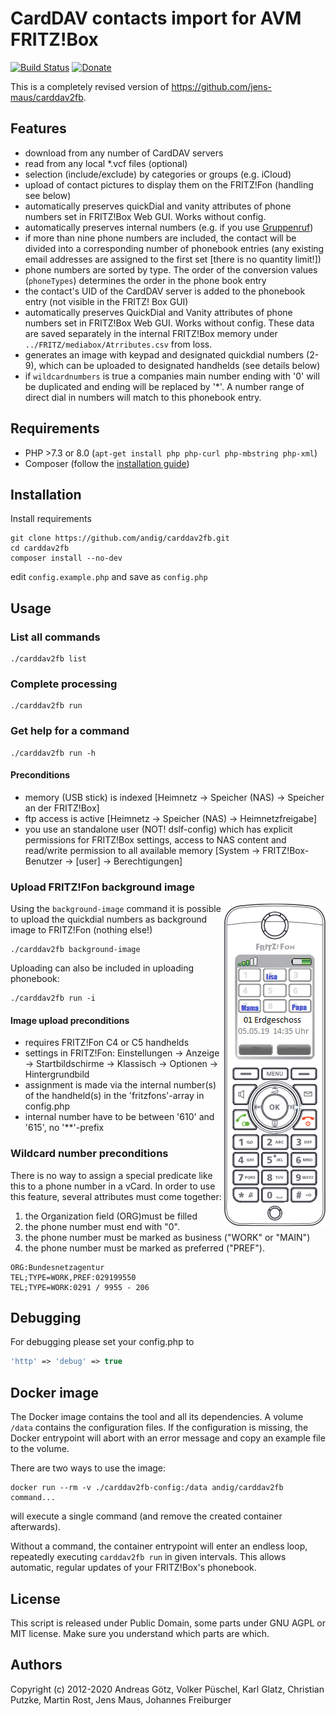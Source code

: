 # CardDAV contacts import for AVM FRITZ!Box

[![Build Status](https://travis-ci.org/andig/carddav2fb.svg?branch=master)](https://travis-ci.org/andig/carddav2fb) [![Donate](https://img.shields.io/badge/Donate-PayPal-green.svg)](https://www.paypal.com/cgi-bin/webscr?cmd=_s-xclick&hosted_button_id=BB3W3WH7GVSNW)

This is a completely revised version of https://github.com/jens-maus/carddav2fb.

## Features

* download from any number of CardDAV servers
* read from any local *.vcf files (optional)
* selection (include/exclude) by categories or groups (e.g. iCloud)
* upload of contact pictures to display them on the FRITZ!Fon (handling see below)
* automatically preserves quickDial and vanity attributes of phone numbers set in FRITZ!Box Web GUI. Works without config.
* automatically preserves internal numbers (e.g. if you use [Gruppenruf](https://avm.de/service/fritzbox/fritzbox-7590/wissensdatenbank/publication/show/1148_Interne-Rufgruppe-in-FRITZ-Box-einrichten-Gruppenruf/))
* if more than nine phone numbers are included, the contact will be divided into a corresponding number of phonebook entries (any existing email addresses are assigned to the first set [there is no quantity limit!])
* phone numbers are sorted by type. The order of the conversion values (`phoneTypes`) determines the order in the phone book entry
* the contact's UID of the CardDAV server is added to the phonebook entry (not visible in the FRITZ! Box GUI)
* automatically preserves QuickDial and Vanity attributes of phone numbers set in FRITZ!Box Web GUI. Works without config. These data are saved separately in the internal FRITZ!Box memory under `../FRITZ/mediabox/Atrributes.csv` from loss.
* generates an image with keypad and designated quickdial numbers (2-9), which can be uploaded to designated handhelds (see details below)
* if `wildcardnumbers` is true a companies main number ending with '0' will be duplicated and ending will be replaced by '*'. A number range of direct dial in numbers will match to this phonebook entry.

## Requirements

* PHP >7.3 or 8.0 (`apt-get install php php-curl php-mbstring php-xml`)
* Composer (follow the [installation guide](https://getcomposer.org/download/))

## Installation

Install requirements

```console
git clone https://github.com/andig/carddav2fb.git
cd carddav2fb
composer install --no-dev
```

edit `config.example.php` and save as `config.php`

## Usage

### List all commands

```console
./carddav2fb list
```

### Complete processing

```console
./carddav2fb run
```

### Get help for a command

```console
./carddav2fb run -h
```

#### Preconditions

* memory (USB stick) is indexed [Heimnetz -> Speicher (NAS) -> Speicher an der FRITZ!Box]
* ftp access is active [Heimnetz -> Speicher (NAS) -> Heimnetzfreigabe]
* you use an standalone user (NOT! dslf-config) which has explicit permissions for FRITZ!Box settings, access to NAS content and read/write permission to all available memory [System -> FRITZ!Box-Benutzer -> [user] -> Berechtigungen]

### Upload FRITZ!Fon background image

<img align="right" src="assets/fritzfon.png"/>

Using the `background-image` command it is possible to upload the quickdial numbers as background image to FRITZ!Fon (nothing else!)

```console
./carddav2fb background-image
```

Uploading can also be included in uploading phonebook:

```console
./carddav2fb run -i
```

#### Image upload preconditions

* requires FRITZ!Fon C4 or C5 handhelds
* settings in FRITZ!Fon: Einstellungen -> Anzeige -> Startbildschirme -> Klassisch -> Optionen -> Hintergrundbild
* assignment is made via the internal number(s) of the handheld(s) in the 'fritzfons'-array in config.php
* internal number have to be between '610' and '615', no '**'-prefix

### Wildcard number preconditions

There is no way to assign a special predicate like this to a phone number in a vCard. In order to use this feature, several attributes must come together:

1. the Organization field (ORG)must be filled
2. the phone number must end with "0".
3. the phone number must be marked as business ("WORK" or "MAIN")
4. the phone number must be marked as preferred ("PREF").

```console
ORG:Bundesnetzagentur
TEL;TYPE=WORK,PREF:029199550
TEL;TYPE=WORK:0291 / 9955 - 206
```

## Debugging

For debugging please set your config.php to

```php
'http' => 'debug' => true
```

## Docker image

The Docker image contains the tool and all its dependencies. A volume
`/data` contains the configuration files. If the configuration is
missing, the Docker entrypoint will abort with an error message and copy
an example file to the volume.

There are two ways to use the image:

```console
docker run --rm -v ./carddav2fb-config:/data andig/carddav2fb command...
```

will execute a single command (and remove the created container
afterwards).

Without a command, the container entrypoint will enter an endless loop,
repeatedly executing `carddav2fb run` in given intervals. This allows
automatic, regular updates of your FRITZ!Box's phonebook.

## License

This script is released under Public Domain, some parts under GNU AGPL or MIT license. Make sure you understand which parts are which.

## Authors

Copyright (c) 2012-2020 Andreas Götz, Volker Püschel, Karl Glatz, Christian Putzke, Martin Rost, Jens Maus, Johannes Freiburger
